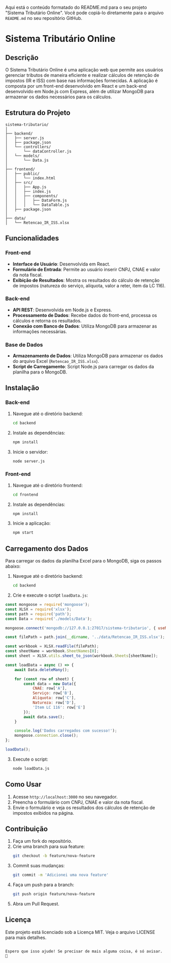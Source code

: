 Aqui está o conteúdo formatado do README.md para o seu projeto "Sistema Tributário Online". Você pode copiá-lo diretamente para o arquivo `README.md` no seu repositório GitHub.


# Sistema Tributário Online

## Descrição

O Sistema Tributário Online é uma aplicação web que permite aos usuários gerenciar tributos de maneira eficiente e realizar cálculos de retenção de impostos (IR e ISS) com base nas informações fornecidas. A aplicação é composta por um front-end desenvolvido em React e um back-end desenvolvido em Node.js com Express, além de utilizar MongoDB para armazenar os dados necessários para os cálculos.

## Estrutura do Projeto

```plaintext
sistema-tributario/
│
├── backend/
│   ├── server.js
│   ├── package.json
│   └── controllers/
│       └── dataController.js
│   └── models/
│       └── Data.js
│
├── frontend/
│   ├── public/
│   │   └── index.html
│   ├── src/
│   │   ├── App.js
│   │   ├── index.js
│   │   ├── components/
│   │   │   ├── DataForm.js
│   │   │   └── DataTable.js
│   ├── package.json
│
├── data/
│   └── Retencao_IR_ISS.xlsx
```

## Funcionalidades

### Front-end

- **Interface de Usuário**: Desenvolvida em React.
- **Formulário de Entrada**: Permite ao usuário inserir CNPJ, CNAE e valor da nota fiscal.
- **Exibição de Resultados**: Mostra os resultados do cálculo de retenção de impostos (natureza do serviço, alíquota, valor a reter, item da LC 116).

### Back-end

- **API REST**: Desenvolvida em Node.js e Express.
- **Processamento de Dados**: Recebe dados do front-end, processa os cálculos e retorna os resultados.
- **Conexão com Banco de Dados**: Utiliza MongoDB para armazenar as informações necessárias.

### Base de Dados

- **Armazenamento de Dados**: Utiliza MongoDB para armazenar os dados do arquivo Excel (`Retencao_IR_ISS.xlsx`).
- **Script de Carregamento**: Script Node.js para carregar os dados da planilha para o MongoDB.

## Instalação

### Back-end

1. Navegue até o diretório backend:
   ```sh
   cd backend
   ```
2. Instale as dependências:
   ```sh
   npm install
   ```
3. Inicie o servidor:
   ```sh
   node server.js
   ```

### Front-end

1. Navegue até o diretório frontend:
   ```sh
   cd frontend
   ```
2. Instale as dependências:
   ```sh
   npm install
   ```
3. Inicie a aplicação:
   ```sh
   npm start
   ```

## Carregamento dos Dados

Para carregar os dados da planilha Excel para o MongoDB, siga os passos abaixo:

1. Navegue até o diretório backend:
   ```sh
   cd backend
   ```
2. Crie e execute o script `loadData.js`:

```javascript
const mongoose = require('mongoose');
const XLSX = require('xlsx');
const path = require('path');
const Data = require('./models/Data');

mongoose.connect('mongodb://127.0.0.1:27017/sistema-tributario', { useNewUrlParser: true, useUnifiedTopology: true });

const filePath = path.join(__dirname, '../data/Retencao_IR_ISS.xlsx');

const workbook = XLSX.readFile(filePath);
const sheetName = workbook.SheetNames[0];
const sheet = XLSX.utils.sheet_to_json(workbook.Sheets[sheetName]);

const loadData = async () => {
    await Data.deleteMany();

    for (const row of sheet) {
        const data = new Data({
            CNAE: row['A'],
            Serviço: row['B'],
            Alíquota: row['C'],
            Natureza: row['D'],
            'Item LC 116': row['E']
        });
        await data.save();
    }

    console.log('Dados carregados com sucesso!');
    mongoose.connection.close();
};

loadData();
```

3. Execute o script:
   ```sh
   node loadData.js
   ```

## Como Usar

1. Acesse `http://localhost:3000` no seu navegador.
2. Preencha o formulário com CNPJ, CNAE e valor da nota fiscal.
3. Envie o formulário e veja os resultados dos cálculos de retenção de impostos exibidos na página.

## Contribuição

1. Faça um fork do repositório.
2. Crie uma branch para sua feature:
   ```sh
   git checkout -b feature/nova-feature
   ```
3. Commit suas mudanças:
   ```sh
   git commit -m 'Adicionei uma nova feature'
   ```
4. Faça um push para a branch:
   ```sh
   git push origin feature/nova-feature
   ```
5. Abra um Pull Request.

## Licença

Este projeto está licenciado sob a Licença MIT. Veja o arquivo LICENSE para mais detalhes.
```

Espero que isso ajude! Se precisar de mais alguma coisa, é só avisar. 🚀
